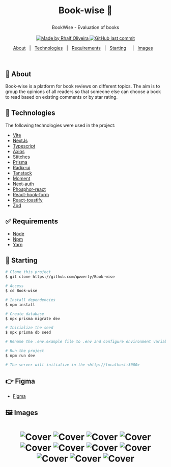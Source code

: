 <h1 align="center">

Book-wise :rocket:


</h1>

<p align="center">
  BookWise - Evaluation of books
  <br>
  <br>

  <a href="www.linkedin.com/in/rhalfoliveira">
    <img alt="Made by Rhalf Oliveira" src="https://img.shields.io/badge/made%20by-Rhalf%20Oliveira-%237519C1">
  </a>
  <a href="https://github.com/qwwerty/Book-wise/commits/master">
    <img alt="GitHub last commit" src="https://img.shields.io/github/last-commit/qwwerty/letmeask">
  </a>

</p>

<p align="center">
  <a href="#dart-sobre">About</a> &#xa0; | &#xa0; 
  <a href="#rocket-tecnologias">Technologies</a> &#xa0; | &#xa0;
  <a href="#white_check_mark-requerimentos">Requirements</a> &#xa0; | &#xa0;
  <a href="#checkered_flag-começando">Starting</a> &#xa0; &#xa0; | &#xa0;
  <a href="#framed_picture-imagens">Images</a> &#xa0; &#xa0;
</p>

<br>

## :dart: About

Book-wise is a platform for book reviews on different topics. The aim is to group the opinions of all readers so that someone else can choose a book to read based on existing comments or by star rating.

## :rocket: Technologies

The following technologies were used in the project:

- [Vite](https://vitejs.dev/)
- [NextJs](https://nextjs.org/)
- [Typescript](https://www.typescriptlang.org/)
- [Axios](https://axios-http.com/)
- [Stitches](https://stitches.dev/)
- [Prisma](https://www.prisma.io/)
- [Radix-ui](https://www.radix-ui.com/)
- [Tanstack](https://tanstack.com/)
- [Moment](https://momentjs.com/)
- [Next-auth](https://next-auth.js.org/)
- [Phosphor-react](https://phosphoricons.com/)
- [React-hook-form](https://react-hook-form.com/)
- [React-toastify](https://fkhadra.github.io/react-toastify/introduction)
- [Zod](https://zod.dev/)

## :white_check_mark: Requirements

- [Node](https://nodejs.org/en/)
- [Npm](https://www.npmjs.com/)
- [Yarn](https://yarnpkg.com/lang/en/)

## :checkered_flag: Starting

```bash
# Clone this project
$ git clone https://github.com/qwwerty/Book-wise

# Access
$ cd Book-wise

# Install dependencies
$ npm install

# Create database
$ npx prisma migrate dev

# Inicialize the seed
$ npx prisma db seed

# Rename the .env.example file to .env and configure environment variables 

# Run the project
$ npm run dev

# The server will initialize in the <http://localhost:3000>
```

## :point_right: Figma

- [Figma](<https://www.figma.com/file/Kc8HVxwGUB0BrApZrPY6jk/Ignite-Shop-2.0-(Copy)?node-id=0%3A1&t=scE5guMtOlnqQvnf-1](https://www.figma.com/file/fdbvdiEk8XKiKIZ3EJTyJ3/BookWise-(Copy)?type=design&node-id=1%3A17&mode=design&t=z9rNSJP2AEZ4V7Wg-1>)

## :framed_picture: Images

<h1 align="center">
    <img alt="Cover" src = o"./.github/images/image-1.png" />
    <img alt="Cover" src = "./.github/images/image-2.png" />
    <img alt="Cover" src = "./.github/images/image-3.png" />
    <img alt="Cover" src = "./.github/images/image-4.png" />
    <img alt="Cover" src = "./.github/images/image-5.png" />
    <img alt="Cover" src = "./.github/images/image-6.png" />
    <img alt="Cover" src = "./.github/images/image-7.png" />
    <img alt="Cover" src = "./.github/images/image-8.png" />
    <img alt="Cover" src = "./.github/images/image-9.png" />
    <img alt="Cover" src = "./.github/images/image-10.png" />
    <img alt="Cover" src = "./.github/images/image-11.png" />
</h1>
